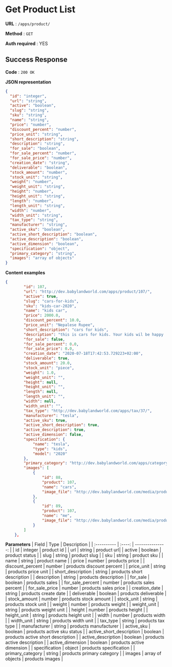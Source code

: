 # Get Product List

**URL** : `/apps/product/`

**Method** : `GET`

**Auth required** : YES

## Success Response

**Code** : `200 OK`

**JSON representation**

```json
{
  "id": "integer",
  "url": "string",
  "active": "boolean",
  "slug": "string",
  "sku": "string",
  "name": "string",
  "price": "number",
  "discount_percent": "number",
  "price_unit": "string",
  "short_description": "string",
  "description": "string",
  "for_sale": "boolean",
  "for_sale_percent": "number",
  "for_sale_price": "number",
  "creation_date": "string",
  "deliverable": "boolean",
  "stock_amount": "number",
  "stock_unit": "string",
  "weight": "number",
  "weight_unit": "string",
  "height": "number",
  "height_unit": "string",
  "length": "number",
  "length_unit": "string",
  "width": "number",
  "width_unit": "string",
  "tax_type": "string",
  "manufacturer": "string",
  "active_sku": "boolean",
  "active_short_description": "boolean",
  "active_description": "boolean",
  "active_dimension": "boolean",
  "specification": "object",
  "primary_category": "string",
  "images": "array of objects"
}
```

**Content examples**

```json
{
        "id": 107,
        "url": "http://dev.babylandworld.com/apps/product/107/",
        "active": true,
        "slug": "cars-for-kids",
        "sku": "kids-car-2020",
        "name": "kids car",
        "price": 2000.0,
        "discount_percent": 10.0,
        "price_unit": "Nepalese Rupee",
        "short_description": "cars for kids",
        "description": "this is cars for kids. Your kids wil be happy !!!hshhspii;hdbbcbbhhskjsj;fnnhdjhdkn;djsj",
        "for_sale": false,
        "for_sale_percent": 0.0,
        "for_sale_price": 0.0,
        "creation_date": "2020-07-18T17:42:53.729223+02:00",
        "deliverable": true,
        "stock_amount": 20.0,
        "stock_unit": "piece",
        "weight": 1.0,
        "weight_unit": "",
        "height": null,
        "height_unit": "",
        "length": null,
        "length_unit": "",
        "width": null,
        "width_unit": "",
        "tax_type": "http://dev.babylandworld.com/apps/tax/37/",
        "manufacturer": "tesla",
        "active_sku": true,
        "active_short_description": true,
        "active_description": true,
        "active_dimension": false,
        "specification": {
            "name": "tesla",
            "type": "kids",
            "model": "2020"
        },
        "primary_category": "http://dev.babylandworld.com/apps/category/121/",
        "images": [
            {
                "id": 88,
                "product": 107,
                "name": "cars",
                "image_file": "http://dev.babylandworld.com/media/products/logo.jpg"
            },
            {
                "id": 89,
                "product": 107,
                "name": "me",
                "image_file": "http://dev.babylandworld.com/media/products/es6.jpeg"
            }
        ]
    },
```

**Parameters**
| Field | Type | Description |
| :---------- | :----: | ---------------: |
| id | integer | product id |
| url | string | product url|
| active | boolean | product status |
| slug | string | product slug |
| sku | string | product sku |
| name | string | product name |
| price | number | products price |
| discount_percent | number | products discount percent |
| price_unit | string | products price unit |
| short_description | string | products short description |
| description | string | products description |
| for_sale | boolean | products sales |
| for_sale_percent | number | products sales percent |
| for_sale_price | number | products sales price |
| creation_date | string | products create date |
| deliverable | boolean | products deliverable |
| stock_amount | number | products stock amount |
| stock_unit | string | products stock unit |
| weight | number | products weight |
| weight_unit | string | products weight unit |
| height | number | products height |
| height_unit | string | products height unit |
| width | number | products width |
| width_unit | string | products width unit |
| tax_type | string | products tax type |
| manufacturer | string | products manufacturer |
| active_sku | boolean | products active sku status |
| active_short_description | boolean | products active short description |
| active_description | boolean | products active description |
| active_dimension | boolean | products active dimension |
| specification | object | products specification |
| primary_category | string | products primary category |
| images | array of objects | products images |
